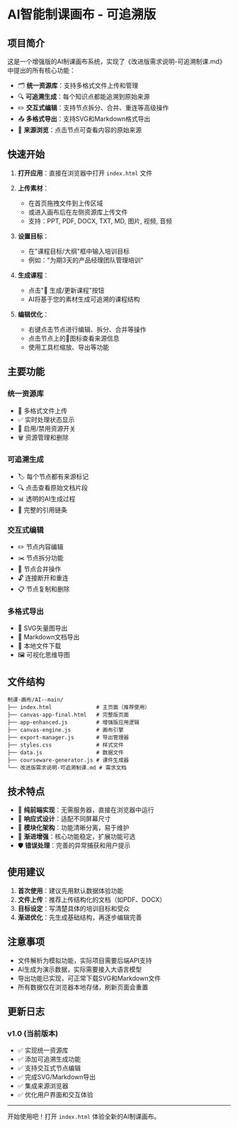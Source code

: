 # AI智能制课画布 - 可追溯版

## 项目简介

这是一个增强版的AI制课画布系统，实现了《改进版需求说明-可追溯制课.md》中提出的所有核心功能：

- 🗂️ **统一资源库**：支持多格式文件上传和管理
- 🔍 **可追溯生成**：每个知识点都能追溯到原始来源
- ✏️ **交互式编辑**：支持节点拆分、合并、重连等高级操作
- 📤 **多格式导出**：支持SVG和Markdown格式导出
- 🔗 **来源浏览**：点击节点可查看内容的原始来源

## 快速开始

1. **打开应用**：直接在浏览器中打开 `index.html` 文件

2. **上传素材**：
   - 在首页拖拽文件到上传区域
   - 或进入画布后在左侧资源库上传文件
   - 支持：PPT, PDF, DOCX, TXT, MD, 图片, 视频, 音频

3. **设置目标**：
   - 在"课程目标/大纲"框中输入培训目标
   - 例如："为期3天的产品经理团队管理培训"

4. **生成课程**：
   - 点击"🚀 生成/更新课程"按钮
   - AI将基于您的素材生成可追溯的课程结构

5. **编辑优化**：
   - 右键点击节点进行编辑、拆分、合并等操作
   - 点击节点上的🔗图标查看来源信息
   - 使用工具栏缩放、导出等功能

## 主要功能

### 统一资源库
- 📁 多格式文件上传
- ✅ 实时处理状态显示
- 🔘 启用/禁用资源开关
- 🗑️ 资源管理和删除

### 可追溯生成
- 🏷️ 每个节点都有来源标记
- 🔍 点击查看原始文档片段
- 📊 透明的AI生成过程
- 🔗 完整的引用链条

### 交互式编辑
- ✏️ 节点内容编辑
- ✂️ 节点拆分功能
- 🔗 节点合并操作
- 🔓 连接断开和重连
- 📋 节点复制和删除

### 多格式导出
- 🎨 SVG矢量图导出
- 📝 Markdown文档导出
- 💾 本地文件下载
- 🖼️ 可视化思维导图

## 文件结构

```
制课-画布/AI--main/
├── index.html              # 主页面（推荐使用）
├── canvas-app-final.html   # 完整版页面
├── app-enhanced.js         # 增强版应用逻辑
├── canvas-engine.js        # 画布引擎
├── export-manager.js       # 导出管理器
├── styles.css              # 样式文件
├── data.js                 # 数据文件
├── courseware-generator.js # 课件生成器
└── 改进版需求说明-可追溯制课.md # 需求文档
```

## 技术特点

- 🚀 **纯前端实现**：无需服务器，直接在浏览器中运行
- 📱 **响应式设计**：适配不同屏幕尺寸
- 🎯 **模块化架构**：功能清晰分离，易于维护
- 🔧 **渐进增强**：核心功能稳定，扩展功能可选
- 🛡️ **错误处理**：完善的异常捕获和用户提示

## 使用建议

1. **首次使用**：建议先用默认数据体验功能
2. **文件上传**：推荐上传结构化的文档（如PDF、DOCX）
3. **目标设定**：写清楚具体的培训目标和受众
4. **渐进优化**：先生成基础结构，再逐步编辑完善

## 注意事项

- 文件解析为模拟功能，实际项目需要后端API支持
- AI生成为演示数据，实际需要接入大语言模型
- 导出功能已实现，可正常下载SVG和Markdown文件
- 所有数据仅在浏览器本地存储，刷新页面会重置

## 更新日志

### v1.0 (当前版本)
- ✅ 实现统一资源库
- ✅ 添加可追溯生成功能
- ✅ 支持交互式节点编辑
- ✅ 完成SVG/Markdown导出
- ✅ 集成来源浏览器
- ✅ 优化用户界面和交互体验

---

开始使用吧！打开 `index.html` 体验全新的AI制课画布。